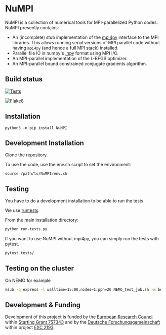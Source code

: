 NuMPI
=====

NuMPI is a collection of numerical tools for MPI-parallelized Python codes. NuMPI presently contains:

- An (incomplete) stub implementation of the [mpi4py](https://bitbucket.org/mpi4py/mpi4py) interface to the MPI libraries. This allows running serial versions of MPI parallel code  without having `mpi4py` (and hence a full MPI stack) installed.
- Parallel file IO in numpy's [.npy](https://docs.scipy.org/doc/numpy/reference/generated/numpy.save.html) format using MPI I/O.
- An MPI-parallel implementation of the L-BFGS optimizer.
- An MPI-parallel bound constrained conjugate gradients algorithm.

Build status
------------

[![Tests](https://github.com/IMTEK-Simulation/NuMPI/actions/workflows/tests.yml/badge.svg?branch=master)](https://github.com/IMTEK-Simulation/NuMPI/actions/workflows/tests.yml)

[![Flake8](https://github.com/IMTEK-Simulation/NuMPI/actions/workflows/flake8.yml/badge.svg?branch=master)](https://github.com/IMTEK-Simulation/NuMPI/actions/workflows/flake8.yml)

Installation
------------

```
python3 -m pip install NuMPI
```

Development Installation
------------------------

Clone the repository.

To use the code, use the env.sh script to set the environment:

```
source /path/to/NuMPI/env.sh
```

Testing
-------

You have to do a development installation to be able to run the tests.

We use [runtests](https://github.com/bccp/runtests). 

From the main installation directory:
```bash
python run-tests.py
```

If you want to use NuMPI without mpi4py, you can simply run the tests with pytest. 

```bash
pytest tests/
```

Testing on the cluster
----------------------
On NEMO for example

```bash
msub -q express -l walltime=15:00,nodes=1:ppn=20 NEMO_test_job.sh -m bea
```

Development & Funding
---------------------

Development of this project is funded by the [European Research Council](https://erc.europa.eu) within [Starting Grant 757343](https://cordis.europa.eu/project/id/757343) and by the [Deutsche Forschungsgemeinschaft](https://www.dfg.de/en) within project [EXC 2193](https://gepris.dfg.de/gepris/projekt/390951807).
